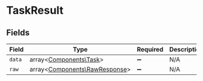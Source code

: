 # TaskResult


## Fields

| Field                                                                   | Type                                                                    | Required                                                                | Description                                                             |
| ----------------------------------------------------------------------- | ----------------------------------------------------------------------- | ----------------------------------------------------------------------- | ----------------------------------------------------------------------- |
| `data`                                                                  | array<[Components\Task](../../Models/Components/Task.md)>               | :heavy_minus_sign:                                                      | N/A                                                                     |
| `raw`                                                                   | array<[Components\RawResponse](../../Models/Components/RawResponse.md)> | :heavy_minus_sign:                                                      | N/A                                                                     |